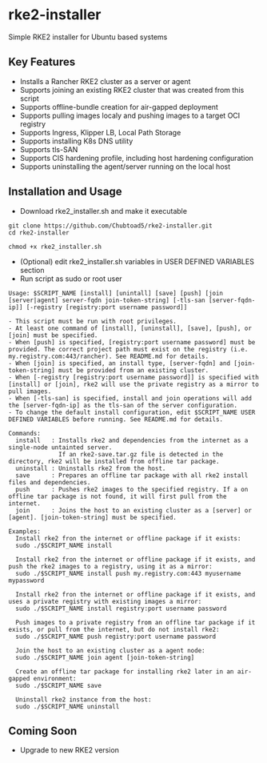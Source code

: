 # rke2-installer
Simple RKE2 installer for Ubuntu based systems

## Key Features
- Installs a Rancher RKE2 cluster as a server or agent
- Supports joining an existing RKE2 cluster that was created from this script
- Supports offline-bundle creation for air-gapped deployment
- Supports pulling images localy and pushing images to a target OCI registry
- Supports Ingress, Klipper LB, Local Path Storage
- Supports installing K8s DNS utility
- Supports tls-SAN
- Supports CIS hardening profile, including host hardening configuration
- Supports uninstalling the agent/server running on the local host

## Installation and Usage
- Download rke2_installer.sh and make it executable
```
git clone https://github.com/Chubtoad5/rke2-installer.git
cd rke2-installer
```
```
chmod +x rke2_installer.sh
```
- (Optional) edit rke2_installer.sh variables in USER DEFINED VARIABLES section
- Run script as sudo or root user
```
Usage: $SCRIPT_NAME [install] [unintall] [save] [push] [join [server|agent] server-fqdn join-token-string] [-tls-san [server-fqdn-ip]] [-registry [registry:port username password]]

- This script must be run with root privileges.
- At least one command of [install], [uninstall], [save], [push], or [join] must be specified. 
- When [push] is specified, [registry:port username password] must be provided. The correct project path must exist on the registry (i.e. my.registry.com:443/rancher). See README.md for details.
- When [join] is specified, an install type, [server-fqdn] and [join-token-string] must be provided from an existing cluster.
- When [-registry [registry:port username password]] is specified with [install] or [join], rke2 will use the private registry as a mirror to pull images.
- When [-tls-san] is specified, install and join operations will add the [server-fqdn-ip] as the tls-san of the server configuration.
- To change the default install configuration, edit $SCRIPT_NAME USER DEFINED VARIABLES before running. See README.md for details.

Commands:
  install   : Installs rke2 and dependencies from the internet as a single-node untainted server.
              If an rke2-save.tar.gz file is detected in the directory, rke2 will be installed from offline tar package.
  uninstall : Uninstalls rke2 from the host.
  save      : Prepares an offline tar package with all rke2 install files and dependencies.
  push      : Pushes rke2 images to the specified registry. If a on offline tar package is not found, it will first pull from the internet.
  join      : Joins the host to an existing cluster as a [server] or [agent]. [join-token-string] must be specified.

Examples:
  Install rke2 fron the internet or offline package if it exists:          
  sudo ./$SCRIPT_NAME install

  Install rke2 fron the internet or offline package if it exists, and push the rke2 images to a registry, using it as a mirror:
  sudo ./$SCRIPT_NAME install push my.registry.com:443 myusername mypassword

  Install rke2 fron the internet or offline package if it exists, and uses a private registry with existing images a mirror:
  sudo ./$SCRIPT_NAME install registry:port username password

  Push images to a private registry from an offline tar package if it exists, or pull from the internet, but do not install rke2:
  sudo ./$SCRIPT_NAME push registry:port username password

  Join the host to an existing cluster as a agent node:
  sudo ./$SCRIPT_NAME join agent [join-token-string]

  Create an offline tar package for installing rke2 later in an air-gapped environment:
  sudo ./$SCRIPT_NAME save

  Uninstall rke2 instance from the host:
  sudo ./$SCRIPT_NAME uninstall
```

## Coming Soon
- Upgrade to new RKE2 version